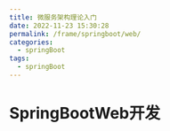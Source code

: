 ```yaml
---
title: 微服务架构理论入门
date: 2022-11-23 15:30:28
permalink: /frame/springboot/web/
categories:
  - springBoot
tags:
  - springBoot
---
```


# SpringBootWeb开发
